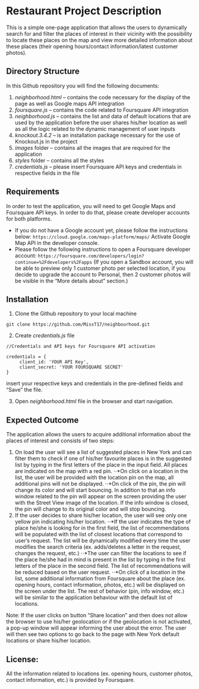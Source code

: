 # Restaurant Project Description
This is a simple one-page application that allows the users to dynamically search for and filter the places of interest in their vicinity with the possibility to locate these places on the map and view more detailed information about these places (their opening hours/contact information/latest customer photos).  

## Directory Structure
In this Github repository you will find the following documents:

1. *neighborhood.html* – contains the code necessary for the display of the page as well as Google maps API integration
2. *foursquare.js* –  contains the code related to Foursquare API integration
3. *neighborhood.js* – contains the list and data of default locations that are used by the application before the user shares his/her location as well as all the logic related to the dynamic management of user inputs
4. *knockout.3.4.2* – is an installation package necessary for the use of Knockout.js in the project
5. *images* folder –  contains all the images that are required for the application
6. *styles* folder – contains all the styles
7. *credentials.js* –  please insert Foursquare API keys and credentials in respective fields in the file

## Requirements
In order to test the application, you will need to get Google Maps and Foursquare API keys. In order to do that, please create developer accounts for both platforms.
- If you do not have a Google account yet, please follow the instructions below: `https://cloud.google.com/maps-platform/maps/`
Activate Google Map API in the developer console.
- Please follow the following instructions to open a Foursquare developer account: `https://foursquare.com/developers/login?continue=%2Fdevelopers%2Fapps` (If you open a Sandbox account, you will be able to preview only 1 customer photo per selected location, if you decide to upgrade the account to Personal, then 2 customer photos will be visible in the “More details about” section.)

## Installation
1. Clone the Github repository to your local machine
```
git clone https://github.com/MissT17/neighbourhood.git
```

2. Create *credentials.js* file
```
//Credentials and API keys for Foursquare API activation

credentials = {
     client_id: 'YOUR API Key',
     client_secret: 'YOUR FOURSQUARE SECRET'
}
```
insert your respective keys and credentials in the pre-defined fields and “Save” the file.

3. Open *neighborhood.html* file in the browser and start navigation.

## Expected Outcome
The application allows the users to acquire additional information about the places of interest and consists of two steps:
1. On load the user will see a list of suggested places in New York and can filter them to check if one of his/her favourite places is in the suggested list by typing in the first letters of the place in the input field. All places are indicated on the map with a red pin.
⋅⋅*On click on a location in the list, the user will be provided with the location pin on the map, all additional pins will not be displayed.
⋅⋅*On click of the pin, the pin will change its color and will start bouncing. In addition to that an info window related to the pin will appear on the screen providing the user with the Street View image of the location. If the info window is closed, the pin will change to its original color and will stop bouncing.
2. If the user decides to share his/her location, the user will see only one yellow pin indicating his/her location.
⋅⋅*If the user indicates the type of place he/she is looking for in the first field, the list of recommendations will be populated with the list of closest locations that correspond to user’s request. The list will be dynamically modified every time the user modifies the search criteria (ex. adds/deletes a letter in the request, changes the request, etc.)
⋅⋅*The user can filter the locations to see if the place he/she had in mind is present in the list by typing in the first letters of the place in the second field. The list of recommendations will be reduced based on the user request.
⋅⋅*On click of a location in the list, some additional information from Foursquare about the place (ex. opening hours, contact information, photos, etc.) will be displayed on the screen under the list. The rest of behavior (pin, info window, etc.) will be similar to the application behaviour with the default list of locations.

Note: If the user clicks on button “Share location” and then does not allow the browser to use his/her geolocation or if the geolocation is not activated, a pop-up window will appear informing the user about the error. The user will then see two options to go back to the page with New York default locations or share his/her location. 

## License:
All the information related to locations (ex. opening hours, customer photos, contact information, etc.) is provided by Foursquare.

